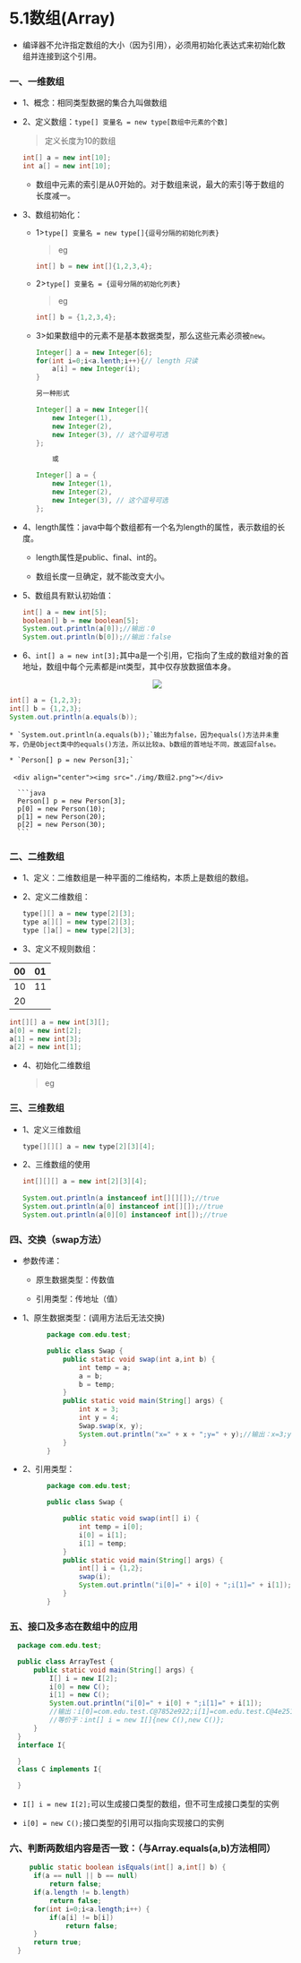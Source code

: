 # 5.1数组(Array)

* 编译器不允许指定数组的大小（因为引用），必须用初始化表达式来初始化数组并连接到这个引用。

### 一、一维数组
* 1、概念：相同类型数据的集合九叫做数组

* 2、定义数组：`type[] 变量名 = new type[数组中元素的个数] `

  >定义长度为10的数组
  ```java
  int[] a = new int[10]; 
  int a[] = new int[10];
  ```
  
  * 数组中元素的索引是从0开始的。对于数组来说，最大的索引等于数组的长度减一。
  
* 3、数组初始化：

  * 1>`type[] 变量名 = new type[]{逗号分隔的初始化列表}`
  
    >eg
    ```java
    int[] b = new int[]{1,2,3,4};
    ```
  
  * 2>`type[] 变量名 = {逗号分隔的初始化列表}`
  
    >eg
    ```java 
    int[] b = {1,2,3,4};
    ```

  * 3>如果数组中的元素不是基本数据类型，那么这些元素必须被`new`。
  
    ```java
    Integer[] a = new Integer[6];
    for(int i=0;i<a.lenth;i++){// length 只读
    	a[i] = new Integer(i);
    }
	
	另一种形式
	
    Integer[] a = new Integer[]{
    	new Integer(1),
    	new Integer(2),
    	new Integer(3), // 这个逗号可选
    };
    
    	或
    
    Integer[] a = {
    	new Integer(1),
    	new Integer(2),
    	new Integer(3), // 这个逗号可选
    };
    ```




* 4、length属性：java中每个数组都有一个名为length的属性，表示数组的长度。

  * length属性是public、final、int的。
  
  * 数组长度一旦确定，就不能改变大小。
 
* 5、数组具有默认初始值：
  ```java
  int[] a = new int[5];
  boolean[] b = new boolean[5];
  System.out.println(a[0]);//输出：0
  System.out.println(b[0]);//输出：false
  ```
 
 * 6、`int[] a = new int[3];`其中a是一个引用，它指向了生成的数组对象的首地址，数组中每个元素都是int类型，其中仅存放数据值本身。
 
      <div align="center"><img src="./img/数组1.png"></div>

  ```java
  int[] a = {1,2,3};
  int[] b = {1,2,3};
  System.out.println(a.equals(b));
  ```

	* `System.out.println(a.equals(b));`输出为false，因为equals()方法并未重写，仍是Object类中的equals()方法，所以比较a、b数组的首地址不同，故返回false。
      
	* `Person[] p = new Person[3];`
 
     <div align="center"><img src="./img/数组2.png"></div>
 
	  ```java
	  Person[] p = new Person[3];
	  p[0] = new Person(10);
	  p[1] = new Person(20);
	  p[2] = new Person(30);
	  ```
          
### 二、二维数组

* 1、定义：二维数组是一种平面的二维结构，本质上是数组的数组。

* 2、定义二维数组：
  ```java
  type[][] a = new type[2][3];
  type a[][] = new type[2][3];
  type []a[] = new type[2][3];
  ``` 
* 3、定义不规则数组：

00  | 01 |
:-- |:-- |    
10  |11   |12
20   |

  ```java 
  int[][] a = new int[3][];
  a[0] = new int[2];
  a[1] = new int[3];
  a[2] = new int[1];
  ``` 
* 4、初始化二维数组

   >eg


 
### 三、三维数组

* 1、定义三维数组
  ```java
  type[][][] a = new type[2][3][4]; 
  ```
* 2、三维数组的使用
  ```java
  int[][][] a = new int[2][3][4];
		
  System.out.println(a instanceof int[][][]);//true
  System.out.println(a[0] instanceof int[][]);//true
  System.out.println(a[0][0] instanceof int[]);//true
  ```
### 四、交换（swap方法） 

* 参数传递：

    * 原生数据类型：传数值
    
    * 引用类型：传地址（值）
 
* 1、原生数据类型：(调用方法后无法交换) 
  ```java 
		package com.edu.test;

		public class Swap {
			public static void swap(int a,int b) {
				int temp = a;
				a = b;
				b = temp;
			}
			public static void main(String[] args) {
				int x = 3;
				int y = 4;
				Swap.swap(x, y);
				System.out.println("x=" + x + ";y=" + y);//输出：x=3;y=4
			}
		}
  ```
* 2、引用类型：
  ```java
		package com.edu.test;

		public class Swap {

			public static void swap(int[] i) {
				int temp = i[0];
				i[0] = i[1];
				i[1] = temp;
			}
			public static void main(String[] args) {
				int[] i = {1,2};
				swap(i);
				System.out.println("i[0]=" + i[0] + ";i[1]=" + i[1]);//输出：i[0]=2;i[1]=1
			} 
		} 
  ```
### 五、接口及多态在数组中的应用
  ```java
	package com.edu.test;

	public class ArrayTest {
		public static void main(String[] args) {
			I[] i = new I[2];
			i[0] = new C();
			i[1] = new C();
			System.out.println("i[0]=" + i[0] + ";i[1]=" + i[1]);
			//输出：i[0]=com.edu.test.C@7852e922;i[1]=com.edu.test.C@4e25154f
			//等价于：int[] i = new I[]{new C(),new C()};
		}
	}
	interface I{

	}
	class C implements I{

	}
  ```
* `I[] i = new I[2];`可以生成接口类型的数组，但不可生成接口类型的实例

* `i[0] = new C();`接口类型的引用可以指向实现接口的实例
 
### 六、判断两数组内容是否一致：（与Array.equals(a,b)方法相同）
  ```java
       public static boolean isEquals(int[] a,int[] b) {
		if(a == null || b == null)
			return false;
		if(a.length != b.length)
			return false;
		for(int i=0;i<a.length;i++) {
			if(a[i] != b[i])
				return false;
		}
		return true;
	}
  ```